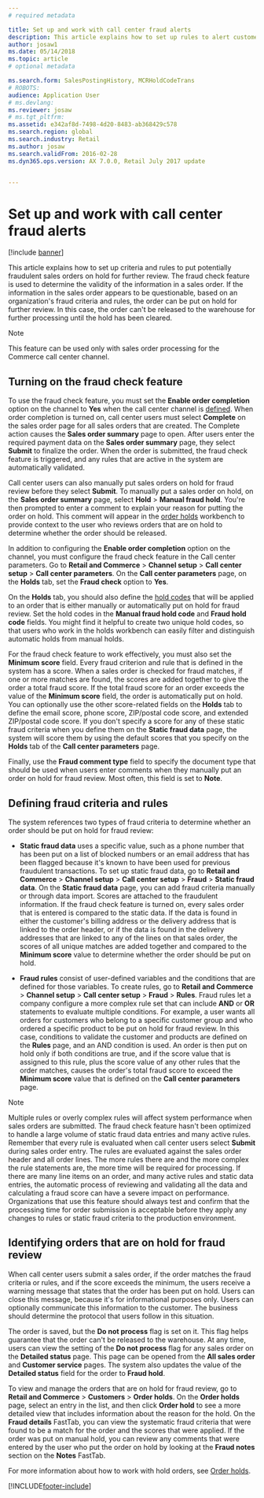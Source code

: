 ```yaml
---
# required metadata

title: Set up and work with call center fraud alerts
description: This article explains how to set up rules to alert customer service representatives of potentially fraudulent information when orders are processed. You can define specific codes that are used to automatically or manually put suspicious orders on hold. 
author: josaw1
ms.date: 05/14/2018
ms.topic: article
# optional metadata

ms.search.form: SalesPostingHistory, MCRHoldCodeTrans
# ROBOTS: 
audience: Application User
# ms.devlang: 
ms.reviewer: josaw
# ms.tgt_pltfrm: 
ms.assetid: e342af8d-7498-4d20-8483-ab368429c578
ms.search.region: global
ms.search.industry: Retail
ms.author: josaw
ms.search.validFrom: 2016-02-28
ms.dyn365.ops.version: AX 7.0.0, Retail July 2017 update


---
```


# Set up and work with call center fraud alerts

[!include [banner](includes/banner.md)]

This article explains how to set up criteria and rules to put potentially fraudulent sales orders on hold for further review. The fraud check feature is used to determine the validity of the information in a sales order. If the information in the sales order appears to be questionable, based on an organization's fraud criteria and rules, the order can be put on hold for further review. In this case, the order can't be released to the warehouse for further processing until the hold has been cleared.

> [!NOTE]
> This feature can be used only with sales order processing for the Commerce call center channel.

## Turning on the fraud check feature

To use the fraud check feature, you must set the **Enable order completion** option on the channel to **Yes** when the call center channel is [defined](/dynamics365/unified-operations/retail/set-up-order-processing-options). When order completion is turned on, call center users must select **Complete** on the sales order page for all sales orders that are created. The Complete action causes the **Sales order summary** page to open. After users enter the required payment data on the **Sales order summary** page, they select **Submit** to finalize the order. When the order is submitted, the fraud check feature is triggered, and any rules that are active in the system are automatically validated.

Call center users can also manually put sales orders on hold for fraud review before they select **Submit**. To manually put a sales order on hold, on the **Sales order summary** page, select **Hold** \> **Manual fraud hold**. You're then prompted to enter a comment to explain your reason for putting the order on hold. This comment will appear in the [order holds](/dynamics365/unified-operations/retail/work-with-order-holds) workbench to provide context to the user who reviews orders that are on hold to determine whether the order should be released.

In addition to configuring the **Enable order completion** option on the channel, you must configure the fraud check feature in the Call center parameters. Go to **Retail and Commerce** \> **Channel setup** \> **Call center setup** \> **Call center parameters**. On the **Call center parameters** page, on the **Holds** tab, set the **Fraud check** option to **Yes**.

On the **Holds** tab, you should also define the [hold codes](/dynamics365/unified-operations/retail/work-with-order-holds) that will be applied to an order that is either manually or automatically put on hold for fraud review. Set the hold codes in the **Manual fraud hold code** and **Fraud hold code** fields. You might find it helpful to create two unique hold codes, so that users who work in the holds workbench can easily filter and distinguish automatic holds from manual holds.

For the fraud check feature to work effectively, you must also set the **Minimum score** field. Every fraud criterion and rule that is defined in the system has a score. When a sales order is checked for fraud matches, if one or more matches are found, the scores are added together to give the order a total fraud score. If the total fraud score for an order exceeds the value of the **Minimum score** field, the order is automatically put on hold. You can optionally use the other score-related fields on the **Holds** tab to define the email score, phone score, ZIP/postal code score, and extended ZIP/postal code score. If you don't specify a score for any of these static fraud criteria when you define them on the **Static fraud data** page, the system will score them by using the default scores that you specify on the **Holds** tab of the **Call center parameters** page.

Finally, use the **Fraud comment type** field to specify the document type that should be used when users enter comments when they manually put an order on hold for fraud review. Most often, this field is set to **Note**.

## Defining fraud criteria and rules

The system references two types of fraud criteria to determine whether an order should be put on hold for fraud review:

- **Static fraud data** uses a specific value, such as a phone number that has been put on a list of blocked numbers or an email address that has been flagged because it's known to have been used for previous fraudulent transactions. To set up static fraud data, go to **Retail and Commerce** \> **Channel setup** \> **Call center setup** \> **Fraud** \> **Static fraud data**. On the **Static fraud data** page, you can add fraud criteria manually or through data import. Scores are attached to the fraudulent information. If the fraud check feature is turned on, every sales order that is entered is compared to the static data. If the data is found in either the customer's billing address or the delivery address that is linked to the order header, or if the data is found in the delivery addresses that are linked to any of the lines on that sales order, the scores of all unique matches are added together and compared to the **Minimum score** value to determine whether the order should be put on hold.

- **Fraud rules** consist of user-defined variables and the conditions that are defined for those variables. To create rules, go to **Retail and Commerce** \> **Channel setup** \> **Call center setup** \> **Fraud** \> **Rules**. Fraud rules let a company configure a more complex rule set that can include **AND** or **OR** statements to evaluate multiple conditions. For example, a user wants all orders for customers who belong to a specific customer group and who ordered a specific product to be put on hold for fraud review. In this case, conditions to validate the customer and products are defined on the **Rules** page, and an AND condition is used. An order is then put on hold only if both conditions are true, and if the score value that is assigned to this rule, plus the score value of any other rules that the order matches, causes the order's total fraud score to exceed the **Minimum score** value that is defined on the **Call center parameters** page.

> [!NOTE]
> Multiple rules or overly complex rules will affect system performance when sales orders are submitted. The fraud check feature hasn't been optimized to handle a large volume of static fraud data entries and many active rules. Remember that every rule is evaluated when call center users select **Submit** during sales order entry. The rules are evaluated against the sales order header and all order lines. The more rules there are and the more complex the rule statements are, the more time will be required for processing. If there are many line items on an order, and many active rules and static data entries, the automatic process of reviewing and validating all the data and calculating a fraud score can have a severe impact on performance. Organizations that use this feature should always test and confirm that the processing time for order submission is acceptable before they apply any changes to rules or static fraud criteria to the production environment.

## Identifying orders that are on hold for fraud review

When call center users submit a sales order, if the order matches the fraud criteria or rules, and if the score exceeds the minimum, the users receive a warning message that states that the order has been put on hold. Users can close this message, because it's for informational purposes only. Users can optionally communicate this information to the customer. The business should determine the protocol that users follow in this situation.

The order is saved, but the **Do not process** flag is set on it. This flag helps guarantee that the order can't be released to the warehouse. At any time, users can view the setting of the **Do not process** flag for any sales order on the **Detailed status** page. This page can be opened from the **All sales order** and **Customer service** pages. The system also updates the value of the **Detailed status** field for the order to **Fraud hold**.

To view and manage the orders that are on hold for fraud review, go to **Retail and Commerce** \> **Customers** \> **Order holds**. On the **Order holds** page, select an entry in the list, and then click **Order hold** to see a more detailed view that includes information about the reason for the hold. On the **Fraud details** FastTab, you can view the systematic fraud criteria that were found to be a match for the order and the scores that were applied. If the order was put on manual hold, you can review any comments that were entered by the user who put the order on hold by looking at the **Fraud notes** section on the **Notes** FastTab.

For more information about how to work with hold orders, see [Order holds](/dynamics365/unified-operations/retail/work-with-order-holds).


[!INCLUDE[footer-include](../includes/footer-banner.md)]